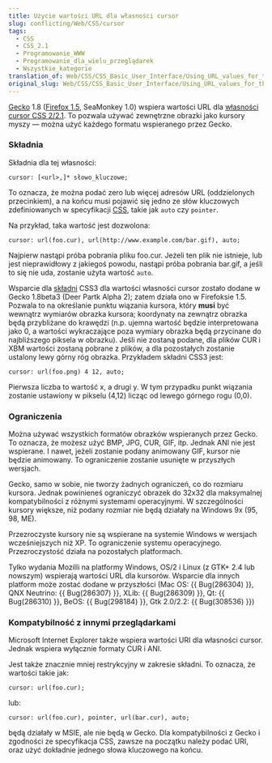 ```yaml
---
title: Użycie wartości URL dla własności cursor
slug: conflicting/Web/CSS/cursor
tags:
  - CSS
  - CSS_2.1
  - Programowanie_WWW
  - Programowanie_dla_wielu_przeglądarek
  - Wszystkie_kategorie
translation_of: Web/CSS/CSS_Basic_User_Interface/Using_URL_values_for_the_cursor_property
original_slug: Web/CSS/CSS_Basic_User_Interface/Using_URL_values_for_the_cursor_property
---
```

[Gecko](pl/Gecko) 1.8 ([Firefox 1.5](pl/Firefox_1.5), SeaMonkey 1.0) wspiera wartości URL dla [własności cursor CSS 2/2.1](http://www.w3.org/TR/CSS21/ui.html#cursor-props). To pozwala używać zewnętrzne obrazki jako kursory myszy — można użyć każdego formatu wspieranego przez Gecko.

### Składnia

Składnia dla tej własności:

    cursor: [<url>,]* słowo_kluczowe;

To oznacza, że można podać zero lub więcej adresów URL (oddzielonych przecinkiem), a na końcu musi pojawić się jedno ze słów kluczowych zdefiniowanych w specyfikacji [CSS](pl/CSS), takie jak `auto` czy `pointer`.

Na przykład, taka wartość jest dozwolona:

    cursor: url(foo.cur), url(http://www.example.com/bar.gif), auto;

Najpierw nastąpi próba pobrania pliku foo.cur. Jeżeli ten plik nie istnieje, lub jest nieprawidłowy z jakiegoś powodu, nastąpi próba pobrania bar.gif, a jeśli to się nie uda, zostanie użyta wartość `auto`.

Wsparcie dla [składni](http://www.w3.org/TR/css3-ui/#cursor) CSS3 dla wartości własności cursor zostało dodane w Gecko 1.8beta3 (Deer Partk Alpha 2); zatem działa ono w Firefoksie 1.5. Pozwala to na określanie punktu wiązania kursora, który **musi** być wewnątrz wymiarów obrazka kursora; koordynaty na zewnątrz obrazka będą przybliżane do krawędzi (n.p. ujemna wartość będzie interpretowana jako 0, a wartości wykraczające poza wymiary obrazka będą przycinane do najbliższego piksela w obrazku). Jeśli nie zostaną podane, dla plików CUR i XBM wartości zostaną pobrane z plików, a dla pozostałych zostanie ustalony lewy górny róg obrazka. Przykładem składni CSS3 jest:

    cursor: url(foo.png) 4 12, auto;

Pierwsza liczba to wartość x, a drugi y. W tym przypadku punkt wiązania zostanie ustawiony w pikselu (4,12) licząc od lewego górnego rogu (0,0).

### Ograniczenia

Można używać wszystkich formatów obrazków wspieranych przez Gecko. To oznacza, że możesz użyć BMP, JPG, CUR, GIF, itp. Jednak ANI nie jest wspierane. I nawet, jeżeli zostanie podany animowany GIF, kursor nie będzie animowany. To ograniczenie zostanie usunięte w przyszłych wersjach.

Gecko, samo w sobie, nie tworzy żadnych ograniczeń, co do rozmiaru kursora. Jednak powinieneś ograniczyć obrazek do 32x32 dla maksymalnej kompatybilności z różnymi systemami operacyjnymi. W szczególności kursory większe, niż podany rozmiar nie będą działały na Windows 9x (95, 98, ME).

Przezroczyste kursory nie są wspierane na systemie Windows w wersjach wcześniejszych niż XP. To ograniczenie systemu operacyjnego. Przezroczystość działa na pozostałych platformach.

Tylko wydania Mozilli na platformy Windows, OS/2 i Linux (z GTK+ 2.4 lub nowszym) wspierają wartości URL dla kursorów. Wsparcie dla innych platform może zostać dodane w przyszłości (Mac OS: {{ Bug(286304) }}, QNX Neutrino: {{ Bug(286307) }}, XLib: {{ Bug(286309) }}, Qt: {{ Bug(286310) }}, BeOS: {{ Bug(298184) }}, Gtk 2.0/2.2: {{ Bug(308536) }})

### Kompatybilność z innymi przeglądarkami

Microsoft Internet Explorer także wspiera wartości URI dla własności cursor. Jednak wspiera wyłącznie formaty CUR i ANI.

Jest także znacznie mniej restrykcyjny w zakresie składni. To oznacza, że wartości takie jak:

    cursor: url(foo.cur);

lub:

    cursor: url(foo.cur), pointer, url(bar.cur), auto;

będą działały w MSIE, ale nie będą w Gecko. Dla kompatybilności z Gecko i zgodności ze specyfikacja CSS, zawsze na początku należy podać URI, oraz użyć dokładnie jednego słowa kluczowego na końcu.
